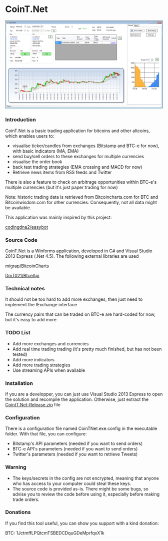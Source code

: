 CoinT.Net
============

![alt text](main.png "Logo Title Text 1")

### Introduction

CoinT.Net is a basic trading application for bitcoins and other altcoins, which enables users to:
- visualise ticker/candles from exchanges (Bitstamp and BTC-e for now), with basic indicators (MA, EMA)
- send buy/sell orders to these exchanges for multiple currencies
- visualise the order book
- back test trading strategies (EMA crossing and MACD for now)
- Retrieve news items from RSS feeds and Twitter

There is also a feature to check on arbitrage opportunities within BTC-e's multiple currencies (but it's just paper trading for now)

Note: historic trading data is retrieved from Bitcoincharts.com for BTC and Bitcoinwisdom.com for other currencies. Consequently, not all data might be available.


This application was mainly inspired by this project:

[codingdna2/easybot](https://github.com/codingdna2/easybot)


### Source Code

CoinT.Net is a Winforms application, developed in C# and Visual Studio 2013 Express (.Net 4.5). The following external libraries are used

[migrap/BitcoinCharts](https://github.com/migrap/BitcoinCharts)

[DmT021/BtceApi](https://github.com/DmT021/BtceApi)

### Technical notes

It should not be too hard to add more exchanges, then just need to implement the IExchange interface

The currency pairs that can be traded on BTC-e are hard-coded for now, but it's easy to add more


### TODO List

- Add more exchanges and currencies
- Add real time trading trading (it's pretty much finished, but has not been tested)
- Add more indicators
- Add more trading strategies
- Use streaming APIs when available

### Installation

If you are a developper, you can just use Visual Studio 2013 Express to open the solution and recompile the application. 
Otherwise, just extract the [CointT.Net-Release.zip](https://github.com/wishhhmaster/CoinTNet/raw/master/CointT.Net-Release.zip) file

### Configuration

There is a configuration file named CoinTNet.exe.config in the executable folder. With that file, you can configure:
- Bitstamp's API parameters (needed if you want to send orders)
- BTC-e API's parameters (needed if you want to send orders)
- Twitter's parameters (needed if you want to retrieve Tweets)

### Warning

- The keys/secrets in the config are not encrypted, meaning that anyone who has access to your computer could steal these keys.
- The source code is provided as-is. There might be some bugs, so advise you to review the code before using it, especially before making trade orders.



### Donations

If you find this tool useful, you can show you support with a kind donation:

BTC: 1JctmffLPQtcmTSBEDCDquGDeMprfqxX1k
